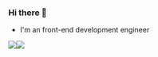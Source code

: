 ### Hi there 👋

- I'm an front-end development engineer

![](https://github-readme-stats.vercel.app/api?username=wcywxq&show_icons=true&icon_color=3570bf&text_color=368955&bg_color=ffffff&include_all_commits=true&hide_title=true)![](https://github-readme-stats.vercel.app/api/top-langs/?username=wcywxq&layout=compact)
